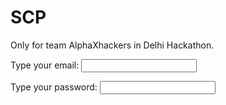 # SCP
Only for team AlphaXhackers in Delhi Hackathon.<br>
<form>
  <label for="email">Type your email:</label>
  <input type="email" id="email" name="email">
</form>

<form>
  <label for="pwd">Type your password:</label>
  <input type="password" id="pwd" name="pwd">
</form>
